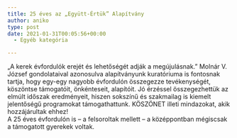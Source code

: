 ```yaml
---
title: 25 éves az „Együtt-Értük” Alapítvány
author: aniko
type: post
date: 2021-01-31T00:05:56+00:00
  - Egyéb kategória

---
```

„A kerek évfordulók erejét és lehetőségét adják a megújulásnak.” Molnár V. József gondolataival azonosulva alapítványunk kuratóriuma is fontosnak tartja, hogy egy-egy nagyobb évfordulón összegezze tevékenységét, köszöntse támogatóit, önkénteseit, alapítóit. Jó érzéssel összegezhettük az elmúlt időszak eredményeit, hiszen sokszínű és szakmailag is kiemelt jelentőségű programokat támogathattunk. KÖSZÖNET illeti mindazokat, akik hozzájárultak ehhez!  
A 25 éves évfordulón is – a felsoroltak mellett – a középpontban mégiscsak a támogatott gyerekek voltak.
